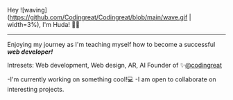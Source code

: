 Hey ![waving](https://github.com/Codingreat/Codingreat/blob/main/wave.gif | width=3%), I'm Huda! 👩‍💻 
___________________________________________________________________________________________________________________________________________________________________________________
Enjoying my journey as I'm teaching myself how to become a successful ***web developer!*** 

Intresets:  Web development, Web design, AR, AI 
Founder of ✨[@codingreat](https://www.instagram.com/codingreat/)

-I'm currently working on something cool!💻
-I am open to collaborate on interesting projects.
